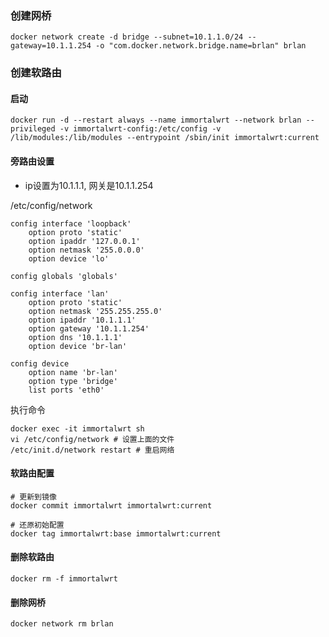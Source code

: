 ### 创建网桥

```shell
docker network create -d bridge --subnet=10.1.1.0/24 --gateway=10.1.1.254 -o "com.docker.network.bridge.name=brlan" brlan
```

### 创建软路由

#### 启动
```shell
docker run -d --restart always --name immortalwrt --network brlan --privileged -v immortalwrt-config:/etc/config -v /lib/modules:/lib/modules --entrypoint /sbin/init immortalwrt:current
```

#### 旁路由设置

* ip设置为10.1.1.1, 网关是10.1.1.254

/etc/config/network
```
config interface 'loopback'
	option proto 'static'
	option ipaddr '127.0.0.1'
	option netmask '255.0.0.0'
	option device 'lo'

config globals 'globals'

config interface 'lan'
	option proto 'static'
	option netmask '255.255.255.0'
	option ipaddr '10.1.1.1'
	option gateway '10.1.1.254'
	option dns '10.1.1.1'
	option device 'br-lan'

config device
	option name 'br-lan'
	option type 'bridge'
	list ports 'eth0'
```

执行命令
```shell
docker exec -it immortalwrt sh
vi /etc/config/network # 设置上面的文件
/etc/init.d/network restart # 重启网络
```

#### 软路由配置
```shell
# 更新到镜像
docker commit immortalwrt immortalwrt:current

# 还原初始配置
docker tag immortalwrt:base immortalwrt:current
```

#### 删除软路由
```shell
docker rm -f immortalwrt
```

#### 删除网桥
```shell
docker network rm brlan
```